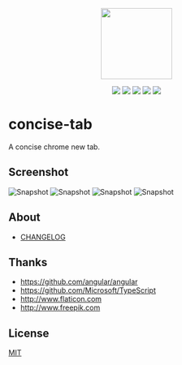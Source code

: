 
<p align="center">
  <img src="http://ocm0knkb1.bkt.clouddn.com/icon.png" width="140px">
</p>

<p align="center">
  <a href="https://github.com/xiecg/concise-tab/releases"><img src="https://img.shields.io/badge/lastest_version-1.0.0-blue.svg"></a>
  <a href="https://chrome.google.com/webstore/detail/concise-tab/bhfmajdeadcmpnfmihinkjmmincpfpab"><img src="https://img.shields.io/badge/install-_chrome_extension-brightgreen.svg"></a>
  <a href="http://ocm0knkb1.bkt.clouddn.com/concise-tab.crx"><img src="https://img.shields.io/badge/download-crx-brightgreen.svg"></a>
  <a href="https://gitter.im/conciseTab/Lobby?utm_source=badge&utm_medium=badge&utm_campaign=pr-badge&utm_content=badge"><img src="https://badges.gitter.im/conciseTab/Lobby.svg"></a>
  <a href="https://opensource.org/licenses/MIT"><img src="https://img.shields.io/github/license/mashape/apistatus.svg"></a>
</p>


# concise-tab
A concise chrome new tab.

## Screenshot
![Snapshot](http://ocm0knkb1.bkt.clouddn.com/Snip20170625_1-compressor.png)
![Snapshot](http://ocm0knkb1.bkt.clouddn.com/Snip20170625_5-compressor.png)
![Snapshot](http://ocm0knkb1.bkt.clouddn.com/Snip20170625_6-compressor.png)
![Snapshot](http://ocm0knkb1.bkt.clouddn.com/Snip20170625_7-compressor.png)

## About
- [CHANGELOG](https://github.com/xiecg/concise-tab/blob/master/CHANGELOG.md)

## Thanks
- <https://github.com/angular/angular>
- <https://github.com/Microsoft/TypeScript>
- <http://www.flaticon.com>
- <http://www.freepik.com>

## License

[MIT](http://opensource.org/licenses/MIT)
